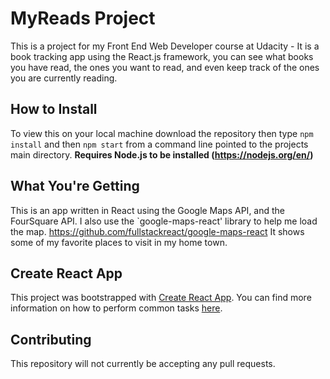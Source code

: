 # MyReads Project

This is a project for my Front End Web Developer course at Udacity - It is a book tracking app using the React.js framework, you can see what books you have read, the ones you want to read, and even keep track of the ones you are currently reading. 

## How to Install

To view this on your local machine download the repository then type `npm install` and then `npm start` from a command line pointed to the projects main directory. **Requires Node.js to be installed (https://nodejs.org/en/)**

## What You're Getting

This is an app written in React using the Google Maps API, and the FourSquare API. I also use the `google-maps-react' library to help me load the map. https://github.com/fullstackreact/google-maps-react
It shows some of my favorite places to visit in my home town.

## Create React App

This project was bootstrapped with [Create React App](https://github.com/facebookincubator/create-react-app). You can find more information on how to perform common tasks [here](https://github.com/facebookincubator/create-react-app/blob/master/packages/react-scripts/template/README.md).

## Contributing

This repository will not currently be accepting any pull requests.
